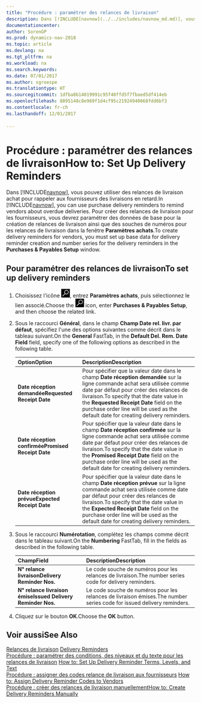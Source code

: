 ```yaml
---
title: "Procédure : paramétrer des relances de livraison"
description: Dans [!INCLUDE[navnow](../../includes/navnow_md.md)], vous pouvez utiliser des relances de livraison achat pour rappeler aux fournisseurs des livraisons en retard.
documentationcenter: 
author: SorenGP
ms.prod: dynamics-nav-2018
ms.topic: article
ms.devlang: na
ms.tgt_pltfrm: na
ms.workload: na
ms.search.keywords: 
ms.date: 07/01/2017
ms.author: sgroespe
ms.translationtype: HT
ms.sourcegitcommit: 1dfba8b14019991c95f40ffd5f7fbaed5df414eb
ms.openlocfilehash: 8895148c8e969f1d4cf95c21924940668fdd6bf3
ms.contentlocale: fr-ch
ms.lasthandoff: 12/01/2017

---
```

# <a name="how-to-set-up-delivery-reminders"></a><span data-ttu-id="64b3f-103">Procédure : paramétrer des relances de livraison</span><span class="sxs-lookup"><span data-stu-id="64b3f-103">How to: Set Up Delivery Reminders</span></span>
<span data-ttu-id="64b3f-104">Dans [!INCLUDE[navnow](../../includes/navnow_md.md)], vous pouvez utiliser des relances de livraison achat pour rappeler aux fournisseurs des livraisons en retard.</span><span class="sxs-lookup"><span data-stu-id="64b3f-104">In [!INCLUDE[navnow](../../includes/navnow_md.md)], you can use purchase delivery reminders to remind vendors about overdue deliveries.</span></span> <span data-ttu-id="64b3f-105">Pour créer des relances de livraison pour les fournisseurs, vous devrez paramétrer des données de base pour la création de relances de livraison ainsi que des souches de numéros pour les relances de livraison dans la fenêtre **Paramètres achats**.</span><span class="sxs-lookup"><span data-stu-id="64b3f-105">To create delivery reminders for vendors, you must set up base data for delivery reminder creation and number series for the delivery reminders in the **Purchases & Payables Setup** window.</span></span>  

## <a name="to-set-up-delivery-reminders"></a><span data-ttu-id="64b3f-106">Pour paramétrer des relances de livraison</span><span class="sxs-lookup"><span data-stu-id="64b3f-106">To set up delivery reminders</span></span>  

1.  <span data-ttu-id="64b3f-107">Choisissez l'icône ![Page ou état pour la recherche](../../media/ui-search/search_small.png "icône Page ou état pour la recherche"), entrez **Paramètres achats**, puis sélectionnez le lien associé.</span><span class="sxs-lookup"><span data-stu-id="64b3f-107">Choose the ![Search for Page or Report](../../media/ui-search/search_small.png "Search for Page or Report icon") icon, enter **Purchases & Payables Setup**, and then choose the related link.</span></span>  
2.  <span data-ttu-id="64b3f-108">Sous le raccourci **Général**, dans le champ **Champ Date rel. livr. par défaut**, spécifiez l'une des options suivantes comme décrit dans le tableau suivant.</span><span class="sxs-lookup"><span data-stu-id="64b3f-108">On the **General** FastTab, in the **Default Del. Rem. Date Field** field, specify one of the following options as described in the following table.</span></span>  

    |<span data-ttu-id="64b3f-109">Option</span><span class="sxs-lookup"><span data-stu-id="64b3f-109">Option</span></span>|<span data-ttu-id="64b3f-110">Description</span><span class="sxs-lookup"><span data-stu-id="64b3f-110">Description</span></span>|  
    |----------------------------------|---------------------------------------|  
    |<span data-ttu-id="64b3f-111">**Date réception demandée**</span><span class="sxs-lookup"><span data-stu-id="64b3f-111">**Requested Receipt Date**</span></span>|<span data-ttu-id="64b3f-112">Pour spécifier que la valeur date dans le champ **Date réception demandée** sur la ligne commande achat sera utilisée comme date par défaut pour créer des relances de livraison.</span><span class="sxs-lookup"><span data-stu-id="64b3f-112">To specify that the date value in the **Requested Receipt Date** field on the purchase order line will be used as the default date for creating delivery reminders.</span></span>|  
    |<span data-ttu-id="64b3f-113">**Date réception confirmée**</span><span class="sxs-lookup"><span data-stu-id="64b3f-113">**Promised Receipt Date**</span></span>|<span data-ttu-id="64b3f-114">Pour spécifier que la valeur date dans le champ **Date réception confirmée** sur la ligne commande achat sera utilisée comme date par défaut pour créer des relances de livraison.</span><span class="sxs-lookup"><span data-stu-id="64b3f-114">To specify that the date value in the **Promised Receipt Date** field on the purchase order line will be used as the default date for creating delivery reminders.</span></span>|  
    |<span data-ttu-id="64b3f-115">**Date réception prévue**</span><span class="sxs-lookup"><span data-stu-id="64b3f-115">**Expected Receipt Date**</span></span>|<span data-ttu-id="64b3f-116">Pour spécifier que la valeur date dans le champ **Date réception prévue** sur la ligne commande achat sera utilisée comme date par défaut pour créer des relances de livraison.</span><span class="sxs-lookup"><span data-stu-id="64b3f-116">To specify that the date value in the **Expected Receipt Date** field on the purchase order line will be used as the default date for creating delivery reminders.</span></span>|  

3.  <span data-ttu-id="64b3f-117">Sous le raccourci **Numérotation**, complétez les champs comme décrit dans le tableau suivant.</span><span class="sxs-lookup"><span data-stu-id="64b3f-117">On the **Numbering** FastTab, fill in the fields as described in the following table.</span></span>  

    |<span data-ttu-id="64b3f-118">Champ</span><span class="sxs-lookup"><span data-stu-id="64b3f-118">Field</span></span>|<span data-ttu-id="64b3f-119">Description</span><span class="sxs-lookup"><span data-stu-id="64b3f-119">Description</span></span>|  
    |---------------------------------|---------------------------------------|  
    |<span data-ttu-id="64b3f-120">**N° relance livraison**</span><span class="sxs-lookup"><span data-stu-id="64b3f-120">**Delivery Reminder Nos.**</span></span>|<span data-ttu-id="64b3f-121">Le code souche de numéros pour les relances de livraison.</span><span class="sxs-lookup"><span data-stu-id="64b3f-121">The number series code for delivery reminders.</span></span>|  
    |<span data-ttu-id="64b3f-122">**N° relance livraison émise**</span><span class="sxs-lookup"><span data-stu-id="64b3f-122">**Issued Delivery Reminder Nos.**</span></span>|<span data-ttu-id="64b3f-123">Le code souche de numéros pour les relances de livraison émises.</span><span class="sxs-lookup"><span data-stu-id="64b3f-123">The number series code for issued delivery reminders.</span></span>|  

4.  <span data-ttu-id="64b3f-124">Cliquez sur le bouton **OK**.</span><span class="sxs-lookup"><span data-stu-id="64b3f-124">Choose the **OK** button.</span></span>  

## <a name="see-also"></a><span data-ttu-id="64b3f-125">Voir aussi</span><span class="sxs-lookup"><span data-stu-id="64b3f-125">See Also</span></span>  
 <span data-ttu-id="64b3f-126">[Relances de livraison](delivery-reminders.md) </span><span class="sxs-lookup"><span data-stu-id="64b3f-126">[Delivery Reminders](delivery-reminders.md) </span></span>  
 <span data-ttu-id="64b3f-127">[Procédure : paramétrer des conditions, des niveaux et du texte pour les relances de livraison](how-to-set-up-delivery-reminder-terms-levels-and-text.md) </span><span class="sxs-lookup"><span data-stu-id="64b3f-127">[How to: Set Up Delivery Reminder Terms, Levels, and Text](how-to-set-up-delivery-reminder-terms-levels-and-text.md) </span></span>  
 <span data-ttu-id="64b3f-128">[Procédure : assigner des codes relance de livraison aux fournisseurs](how-to-assign-delivery-reminder-codes-to-vendors.md) </span><span class="sxs-lookup"><span data-stu-id="64b3f-128">[How to: Assign Delivery Reminder Codes to Vendors](how-to-assign-delivery-reminder-codes-to-vendors.md) </span></span>  
 [<span data-ttu-id="64b3f-129">Procédure : créer des relances de livraison manuellement</span><span class="sxs-lookup"><span data-stu-id="64b3f-129">How to: Create Delivery Reminders Manually</span></span>](how-to-create-delivery-reminders-manually.md)

